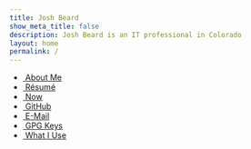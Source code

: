 ```yaml
---
title: Josh Beard
show_meta_title: false
description: Josh Beard is an IT professional in Colorado
layout: home
permalink: /
---
```

<div class="home_links">
    <ul class="home_links">
        <li class="home_link"><a href="/me/" title="About Josh Beard"><i class="fas fa-fw fa-id-card"></i>&nbsp;<span>About Me</span></a></li>
        <li class="home_link"><a href="/resume/" title="Josh Beard's Résumé"><i class="fas fa-fw fa-briefcase"></i>&nbsp;<span>Résumé</span></a></li>
        <li class="home_link"><a href="/now/" title="What I'm doing lately"><i class="fas fa-fw fa-calendar"></i>&nbsp;<span>Now</span></a></li>
        <!--
        <li class="home_link"><a href="/posts/" title="Posts"><i class="fa-solid fa-fw fa-file-lines"></i>&nbsp;<span>Posts</span></a></li>
        -->
        <li class="home_link"><a href="https://github.com/joshbeard" title="github.com/joshbeard"><i class="fab fa-fw fa-github"></i>&nbsp;<span>GitHub</span></a></li>
        <li class="home_link"><a href="mailto:hello@joshbeard.me" title="hello@joshbeard.me"><i class="fas fa-fw fa-envelope"></i>&nbsp;<span>E-Mail</span></a></li>
        <li class="home_link"><a href="/gpg/" title="My GPG keys"><i class="fas fa-fw fa-key"></i>&nbsp;<span>GPG Keys</span></a></li>
        <li class="home_link"><a href="/uses/" title="Uses"><i class="fas fa-fw fa-gear"></i>&nbsp;<span>What I Use</span></a></li>
    </ul>
</div>